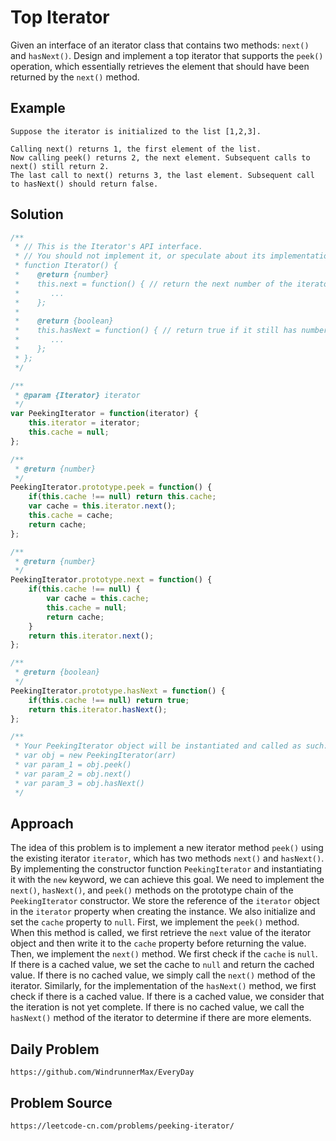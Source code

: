 # Top Iterator
Given an interface of an iterator class that contains two methods: `next()` and `hasNext()`. Design and implement a top iterator that supports the `peek()` operation, which essentially retrieves the element that should have been returned by the `next()` method.

## Example
```
Suppose the iterator is initialized to the list [1,2,3].

Calling next() returns 1, the first element of the list.
Now calling peek() returns 2, the next element. Subsequent calls to next() still return 2.
The last call to next() returns 3, the last element. Subsequent call to hasNext() should return false.
```

## Solution

```javascript
/**
 * // This is the Iterator's API interface.
 * // You should not implement it, or speculate about its implementation.
 * function Iterator() {
 *    @return {number}
 *    this.next = function() { // return the next number of the iterator
 *       ...
 *    }; 
 *
 *    @return {boolean}
 *    this.hasNext = function() { // return true if it still has numbers
 *       ...
 *    };
 * };
 */

/**
 * @param {Iterator} iterator
 */
var PeekingIterator = function(iterator) {
    this.iterator = iterator;
    this.cache = null;
};

/**
 * @return {number}
 */
PeekingIterator.prototype.peek = function() {
    if(this.cache !== null) return this.cache;
    var cache = this.iterator.next();
    this.cache = cache;
    return cache;
};

/**
 * @return {number}
 */
PeekingIterator.prototype.next = function() {
    if(this.cache !== null) {
        var cache = this.cache;
        this.cache = null;
        return cache;
    }
    return this.iterator.next();
};

/**
 * @return {boolean}
 */
PeekingIterator.prototype.hasNext = function() {
    if(this.cache !== null) return true;
    return this.iterator.hasNext();
};

/** 
 * Your PeekingIterator object will be instantiated and called as such:
 * var obj = new PeekingIterator(arr)
 * var param_1 = obj.peek()
 * var param_2 = obj.next()
 * var param_3 = obj.hasNext()
 */
```

## Approach
The idea of this problem is to implement a new iterator method `peek()` using the existing iterator `iterator`, which has two methods `next()` and `hasNext()`. By implementing the constructor function `PeekingIterator` and instantiating it with the `new` keyword, we can achieve this goal. We need to implement the `next()`, `hasNext()`, and `peek()` methods on the prototype chain of the `PeekingIterator` constructor. We store the reference of the `iterator` object in the `iterator` property when creating the instance. We also initialize and set the `cache` property to `null`. First, we implement the `peek()` method. When this method is called, we first retrieve the `next` value of the iterator object and then write it to the `cache` property before returning the value. Then, we implement the `next()` method. We first check if the `cache` is `null`. If there is a cached value, we set the cache to `null` and return the cached value. If there is no cached value, we simply call the `next()` method of the iterator. Similarly, for the implementation of the `hasNext()` method, we first check if there is a cached value. If there is a cached value, we consider that the iteration is not yet complete. If there is no cached value, we call the `hasNext()` method of the iterator to determine if there are more elements.

## Daily Problem

```
https://github.com/WindrunnerMax/EveryDay
```

## Problem Source

```
https://leetcode-cn.com/problems/peeking-iterator/
```